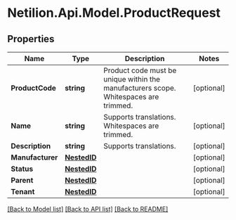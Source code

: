 # Netilion.Api.Model.ProductRequest
## Properties

Name | Type | Description | Notes
------------ | ------------- | ------------- | -------------
**ProductCode** | **string** | Product code must be unique within the manufacturers scope. Whitespaces are trimmed. | [optional] 
**Name** | **string** | Supports translations. Whitespaces are trimmed. | [optional] 
**Description** | **string** | Supports translations. | [optional] 
**Manufacturer** | [**NestedID**](NestedID.md) |  | [optional] 
**Status** | [**NestedID**](NestedID.md) |  | [optional] 
**Parent** | [**NestedID**](NestedID.md) |  | [optional] 
**Tenant** | [**NestedID**](NestedID.md) |  | [optional] 

[[Back to Model list]](../README.md#documentation-for-models) [[Back to API list]](../README.md#documentation-for-api-endpoints) [[Back to README]](../README.md)

